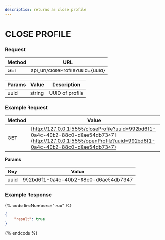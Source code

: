 ```yaml
---
description: returns an close profile
---
```


# CLOSE PROFILE

### **Request**

| Method | URL                               |
| ------ | --------------------------------- |
| GET    | api\_url/closeProfile?uuid={uuid} |

| Params | Value  | Description     |
| ------ | ------ | --------------- |
| uuid   | string | UUID of profile |

### **Example Request**

| Method | Value                                                                                                                                                       |
| ------ | ----------------------------------------------------------------------------------------------------------------------------------------------------------- |
| GET    | [http://127.0.0.1:5555/closeProfile?uuid=992bd6f1-0a4c-40b2-88c0-d6ae54db7347](http://127.0.0.1:5555/openProfile?uuid=992bd6f1-0a4c-40b2-88c0-d6ae54db7347) |

&#x20;  **Params**

| Key  | Value                                |
| ---- | ------------------------------------ |
| uuid | 992bd6f1-0a4c-40b2-88c0-d6ae54db7347 |

### **Example Response**

{% code lineNumbers="true" %}
```json
{
    "result": true
}
```
{% endcode %}
